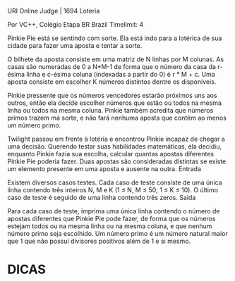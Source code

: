  URI Online Judge | 1694
Loteria

Por VC++, Colégio Etapa BR Brazil
Timelimit: 4

Pinkie Pie está se sentindo com sorte. Ela está indo para a lotérica de sua cidade para fazer uma aposta e tentar a sorte.

O bilhete da aposta consiste em uma matriz de N linhas por M colunas. As casas são numeradas de 0 a N*M-1 de forma que o número da casa da r-ésima linha e c-ésima coluna (indexadas a partir do 0) é r * M + c. Uma aposta consiste em escolher K números distintos dentre os disponíveis.

Pinkie pressente que os números vencedores estarão próximos uns aos outros, então ela decide escolher números que estão ou todos na mesma linha ou todos na mesma coluna. Pinkie também acredita que números primos trazem má sorte, e não fará nenhuma aposta que contém ao menos um número primo.

Twilight passou em frente à lotéria e encontrou Pinkie incapaz de chegar a uma decisão. Querendo testar suas habilidades matemáticas, ela decidiu, enquanto Pinkie fazia sua escolha, calcular quantas apostas diferentes Pinkie Pie poderia fazer. Duas apostas são consideradas distintas se existe um elemento presente em uma aposta e ausente na outra.
Entrada

Existem diversos casos testes. Cada caso de teste consiste de uma única linha contendo três inteiros N, M e K (1 ≤ N, M ≤ 50; 1 ≤ K ≤ 10). O último caso de teste é seguido de uma linha contendo três zeros.
Saída

Para cada caso de teste, imprima uma única linha contendo o número de apostas diferentes que Pinkie Pie pode fazer, de forma que os números estejam todos ou na mesma linha ou na mesma coluna, e que nenhum número primo seja escolhido. Um número primo é um número natural maior que 1 que não possui divisores positivos além de 1 e si mesmo.

# DICAS

